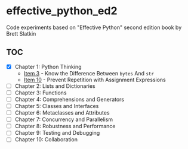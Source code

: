 # effective_python_ed2

Code experiments based on "Effective Python" second edition book by Brett Slatkin

## TOC

- [x] Chapter 1: Python Thinking
    - [Item 3](src/chapter01/item_3.py) - Know the Difference Between `bytes` And `str`
    - [Item 10](src/chapter01/item_10.py) - Prevent Repetition with Assignment Expressions
- [ ] Chapter 2: Lists and Dictionaries
- [ ] Chapter 3: Functions
- [ ] Chapter 4: Comprehensions and Generators
- [ ] Chapter 5: Classes and Interfaces
- [ ] Chapter 6: Metaclasses and Attributes
- [ ] Chapter 7: Concurrency and Parallelism
- [ ] Chapter 8: Robustness and Performance
- [ ] Chapter 9: Testing and Debugging
- [ ] Chapter 10: Collaboration
